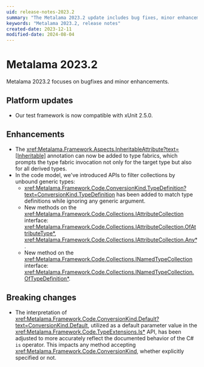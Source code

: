 ```yaml
---
uid: release-notes-2023.2
summary: "The Metalama 2023.2 update includes bug fixes, minor enhancements, platform updates for compatibility with xUnit 2.5.0, and new APIs to filter collections by unbound generic types."
keywords: "Metalama 2023.2, release notes"
created-date: 2023-12-11
modified-date: 2024-08-04
---
```


# Metalama 2023.2

Metalama 2023.2 focuses on bugfixes and minor enhancements.


## Platform updates

- Our test framework is now compatible with xUnit 2.5.0.

## Enhancements 

- The <xref:Metalama.Framework.Aspects.InheritableAttribute?text=[Inheritable]> annotation can now be added to type fabrics, which prompts the type fabric invocation not only for the target type but also for all derived types. 
- In the code model, we've introduced APIs to filter collections by unbound generic types:
   -  <xref:Metalama.Framework.Code.ConversionKind.TypeDefinition?text=ConversionKind.TypeDefinition> has been added to match type definitions while ignoring any generic argument.
   -  New methods on the <xref:Metalama.Framework.Code.Collections.IAttributeCollection> interface: <xref:Metalama.Framework.Code.Collections.IAttributeCollection.OfAttributeType*>, <xref:Metalama.Framework.Code.Collections.IAttributeCollection.Any*>.
   - New method on the <xref:Metalama.Framework.Code.Collections.INamedTypeCollection> interface: <xref:Metalama.Framework.Code.Collections.INamedTypeCollection.OfTypeDefinition*>.
   
## Breaking changes

- The interpretation of <xref:Metalama.Framework.Code.ConversionKind.Default?text=ConversionKind.Default>, utilized as a default parameter value in the <xref:Metalama.Framework.Code.TypeExtensions.Is*> API, has been adjusted to more accurately reflect the documented behavior of the C# `is` operator. This impacts any method accepting <xref:Metalama.Framework.Code.ConversionKind>, whether explicitly specified or not.



